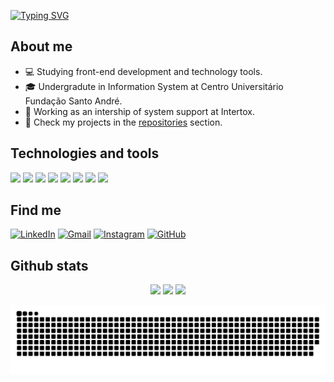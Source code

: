 <!-- <img width=100% src="https://user-images.githubusercontent.com/125428490/230164350-a03900f3-8ac3-4e09-9268-c069ad9b72c5.png"/> -->

[![Typing SVG](https://readme-typing-svg.herokuapp.com/?color=2c2f76&size=35&center=true&vCenter=true&width=1000&lines=Hey...+My+name+is+Gabriel+Bolonhez!;I'm+Brazilian;Be+Welcome!+:%29)](https://git.io/typing-svg)

## About me
- 💻 Studying front-end development and technology tools.
- 🎓 Undergradute in Information System at Centro Universitário Fundação Santo André.
- 💼 Working as an intership of system support at Intertox.
- 🚀 Check my projects in the <a href="https://github.com/Gabolonhez?tab=repositories" color="black">repositories</a> section.
  
  
## Technologies and tools

<div align="left">

<img src= "https://img.shields.io/badge/HTML5-E34F26?style=for-the-badge&logo=html5&logoColor=white">
<img src= "https://img.shields.io/badge/CSS3-1572B6?style=for-the-badge&logo=css3&logoColor=white">
<img src= "https://img.shields.io/badge/JavaScript-F7DF1E?style=for-the-badge&logo=javascript&logoColor=black">
<img src= "https://img.shields.io/badge/SQL-FFFFFF?style=for-the-badge&logo=oracle&logoColor=FF0000&labelColor=FFFFFF&color=FF0000">
<img src= "https://img.shields.io/badge/GIT-E44C30?style=for-the-badge&logo=git&logoColor=white">
<img src= "https://img.shields.io/badge/Figma-696969?style=for-the-badge&logo=figma&logoColor=figma">
<img src= "https://img.shields.io/badge/Vscode-007ACC?style=for-the-badge&logo=visual-studio-code&logoColor=white">
<img src= "https://img.shields.io/badge/Azure-blue?style=for-the-badge&logo=microsoft%20azure&logoColor=blue&labelColor=FFFFFF&link=https%3A%2F%2Fimages.app.goo.gl%2FK7PN1jYJd57x4q7A8">

</div>

  
## Find me

<div align="left">
  
<a href="https://www.linkedin.com/in/gabolonhez/" target="_blank"><img src="https://img.shields.io/badge/-LinkedIn-%230077B5?style=for-the-badge&logo=linkedin&logoColor=white" alt="LinkedIn"></a>
<a href="mailto:gbbolonhez@gmail.com" target="_blank"><img src="https://img.shields.io/badge/Gmail-333333?style=for-the-badge&logo=gmail&logoColor=black" alt="Gmail"></a>
<a href="https://www.instagram.com/gabolonhez/" target="_blank"><img src="https://img.shields.io/badge/-Instagram-%23E4405F?style=for-the-badge&logo=instagram&logoColor=black" alt="Instagram"></a>
<a href="https://github.com/Gabolonhez" target="_blank"><img src="https://img.shields.io/badge/GitHub-100000?style=for-the-badge&logo=github&logoColor=white" alt="GitHub"></a>
<!-- 
<a href="https://discord.com/channels/@gabrieltr1/" target="_blank"><img src="https://img.shields.io/badge/Discord-7289DA?style=for-the-badge&logo=discord&logoColor=black" alt="Discord"></a>
<a href="https://seulink.com" target="_blank"><img src="https://placehold.it/150x50?text=Seulink" alt="Seulink"></a> 
-->

</div>

## Github stats

<div align="center">

  <img src= "https://github-readme-stats-git-masterrstaa-rickstaa.vercel.app/api/top-langs/?username=gabolonhez&layout=compact&bg_color=000&border_color=30A3DC&title_color=E94D5F&text_color=FFF">
  <img src= "https://github-readme-stats.vercel.app/api?username=gabolonhez&theme=transparent&bg_color=000&border_color=30A3DC&show_icons=true&icon_color=30A3DC&title_color=E94D5F&text_color=FFF&hide_title=true&hide=stars">
  <img src= "https://streak-stats.demolab.com/?user=gabolonhez&theme=bear&background=000&border=30A3DC&dates=FFF)](https://git.io/streak-stats">

 </div>
 
 ![Snake animation](https://github.com/albrechetti/albrechetti/blob/output/github-contribution-grid-snake.svg)
